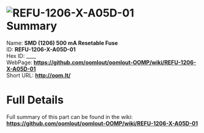 
![REFU-1206-X-A05D-01](https://github.com/oomlout/oomlout-OOMP/blob/master/parts/REFU-1206-X-A05D-01/REFU-1206-X-A05D-01_420.jpg)   
Summary
=================
  
Name: __SMD (1206) 500 mA Resetable Fuse__    
ID: __REFU-1206-X-A05D-01__   
Hex ID: ____   
WebPage: __https://github.com/oomlout/oomlout-OOMP/wiki/REFU-1206-X-A05D-01__   
Short URL: __http://oom.lt/__   

Full Details
==========================
Full summary of this part can be found in the wiki:   
__https://github.com/oomlout/oomlout-OOMP/wiki/REFU-1206-X-A05D-01__    

